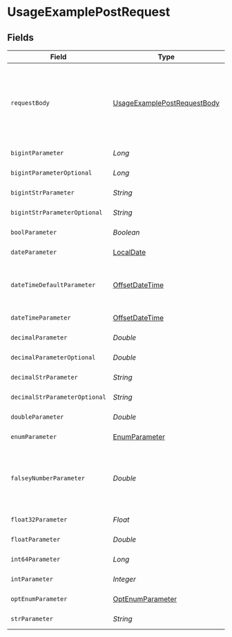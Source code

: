 # UsageExamplePostRequest


## Fields

| Field                                                                                     | Type                                                                                      | Required                                                                                  | Description                                                                               | Example                                                                                   |
| ----------------------------------------------------------------------------------------- | ----------------------------------------------------------------------------------------- | ----------------------------------------------------------------------------------------- | ----------------------------------------------------------------------------------------- | ----------------------------------------------------------------------------------------- |
| `requestBody`                                                                             | [UsageExamplePostRequestBody](../../models/operations/UsageExamplePostRequestBody.md)     | :heavy_minus_sign:                                                                        | A request body that contains fields with different formats for testing example generation |                                                                                           |
| `bigintParameter`                                                                         | *Long*                                                                                    | :heavy_check_mark:                                                                        | An bigint parameter                                                                       |                                                                                           |
| `bigintParameterOptional`                                                                 | *Long*                                                                                    | :heavy_minus_sign:                                                                        | An bigint parameter                                                                       |                                                                                           |
| `bigintStrParameter`                                                                      | *String*                                                                                  | :heavy_check_mark:                                                                        | An bigint parameter                                                                       |                                                                                           |
| `bigintStrParameterOptional`                                                              | *String*                                                                                  | :heavy_minus_sign:                                                                        | An bigint parameter                                                                       |                                                                                           |
| `boolParameter`                                                                           | *Boolean*                                                                                 | :heavy_check_mark:                                                                        | A boolean parameter                                                                       |                                                                                           |
| `dateParameter`                                                                           | [LocalDate](https://docs.oracle.com/javase/8/docs/api/java/time/LocalDate.html)           | :heavy_check_mark:                                                                        | A date parameter                                                                          |                                                                                           |
| `dateTimeDefaultParameter`                                                                | [OffsetDateTime](https://docs.oracle.com/javase/8/docs/api/java/time/OffsetDateTime.html) | :heavy_check_mark:                                                                        | A date time parameter with a default value                                                |                                                                                           |
| `dateTimeParameter`                                                                       | [OffsetDateTime](https://docs.oracle.com/javase/8/docs/api/java/time/OffsetDateTime.html) | :heavy_check_mark:                                                                        | A date time parameter                                                                     |                                                                                           |
| `decimalParameter`                                                                        | *Double*                                                                                  | :heavy_check_mark:                                                                        | A decimal parameter                                                                       |                                                                                           |
| `decimalParameterOptional`                                                                | *Double*                                                                                  | :heavy_minus_sign:                                                                        | A decimal parameter                                                                       |                                                                                           |
| `decimalStrParameter`                                                                     | *String*                                                                                  | :heavy_check_mark:                                                                        | A decimal parameter                                                                       |                                                                                           |
| `decimalStrParameterOptional`                                                             | *String*                                                                                  | :heavy_minus_sign:                                                                        | A decimal parameter                                                                       |                                                                                           |
| `doubleParameter`                                                                         | *Double*                                                                                  | :heavy_check_mark:                                                                        | A double parameter                                                                        |                                                                                           |
| `enumParameter`                                                                           | [EnumParameter](../../models/operations/EnumParameter.md)                                 | :heavy_check_mark:                                                                        | An enum parameter                                                                         |                                                                                           |
| `falseyNumberParameter`                                                                   | *Double*                                                                                  | :heavy_check_mark:                                                                        | A number parameter that contains a falsey example value                                   | 0                                                                                         |
| `float32Parameter`                                                                        | *Float*                                                                                   | :heavy_check_mark:                                                                        | A float32 parameter                                                                       |                                                                                           |
| `floatParameter`                                                                          | *Double*                                                                                  | :heavy_check_mark:                                                                        | A float parameter                                                                         |                                                                                           |
| `int64Parameter`                                                                          | *Long*                                                                                    | :heavy_check_mark:                                                                        | An int64 parameter                                                                        |                                                                                           |
| `intParameter`                                                                            | *Integer*                                                                                 | :heavy_check_mark:                                                                        | An integer parameter                                                                      |                                                                                           |
| `optEnumParameter`                                                                        | [OptEnumParameter](../../models/operations/OptEnumParameter.md)                           | :heavy_minus_sign:                                                                        | An enum parameter                                                                         | value3                                                                                    |
| `strParameter`                                                                            | *String*                                                                                  | :heavy_check_mark:                                                                        | A string parameter                                                                        | example 1                                                                                 |